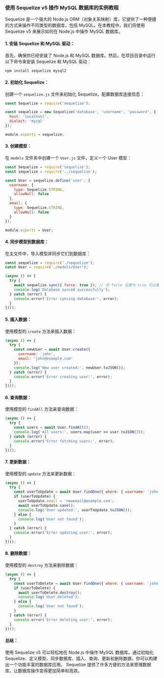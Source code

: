 ### **使用 Sequelize v5 操作 MySQL 数据库的实例教程**

Sequelize 是一个强大的 Node.js ORM（对象关系映射）库，它提供了一种便捷的方式来操作不同类型的数据库，包括 MySQL。在本教程中，我们将使用 Sequelize v5 来展示如何在 Node.js 中操作 MySQL 数据库。

#### **1. 安装 Sequelize 和 MySQL 驱动：**

首先，确保你已经安装了 Node.js 和 MySQL 数据库。然后，在项目目录中运行以下命令来安装 Sequelize 和 MySQL 驱动：

```bash
npm install sequelize mysql2
```

#### **2. 初始化 Sequelize：**

创建一个 `sequelize.js` 文件来初始化 Sequelize，配置数据库连接信息：

```javascript
const Sequelize = require('sequelize');

const sequelize = new Sequelize('database', 'username', 'password', {
  host: 'localhost',
  dialect: 'mysql'
});

module.exports = sequelize;
```

#### **3. 创建模型：**

在 `models` 文件夹中创建一个 `User.js` 文件，定义一个 User 模型：

```javascript
const Sequelize = require('sequelize');
const sequelize = require('../sequelize');

const User = sequelize.define('user', {
  username: {
    type: Sequelize.STRING,
    allowNull: false
  },
  email: {
    type: Sequelize.STRING,
    allowNull: false
  }
});

module.exports = User;
```

#### **4. 同步模型到数据库：**

在主文件中，导入模型并同步它们到数据库：

```javascript
const sequelize = require('./sequelize');
const User = require('./models/User');

(async () => {
  try {
    await sequelize.sync({ force: true }); // 将 force 设置为 true 可以重新创建表格
    console.log('Database synced successfully');
  } catch (error) {
    console.error('Error syncing database:', error);
  }
})();
```

#### **5. 插入数据：**

使用模型的 `create` 方法来插入数据：

```javascript
(async () => {
  try {
    const newUser = await User.create({
      username: 'john',
      email: 'john@example.com'
    });
    console.log('New user created:', newUser.toJSON());
  } catch (error) {
    console.error('Error creating user:', error);
  }
})();
```

#### **6. 查询数据：**

使用模型的 `findAll` 方法来查询数据：

```javascript
(async () => {
  try {
    const users = await User.findAll();
    console.log('All users:', users.map(user => user.toJSON()));
  } catch (error) {
    console.error('Error fetching users:', error);
  }
})();
```

#### **7. 更新数据：**

使用模型的 `update` 方法来更新数据：

```javascript
(async () => {
  try {
    const userToUpdate = await User.findOne({ where: { username: 'john' } });
    if (userToUpdate) {
      userToUpdate.email = 'newemail@example.com';
      await userToUpdate.save();
      console.log('User updated:', userToUpdate.toJSON());
    } else {
      console.log('User not found');
    }
  } catch (error) {
    console.error('Error updating user:', error);
  }
})();
```

#### **8. 删除数据：**

使用模型的 `destroy` 方法来删除数据：

```javascript
(async () => {
  try {
    const userToDelete = await User.findOne({ where: { username: 'john' } });
    if (userToDelete) {
      await userToDelete.destroy();
      console.log('User deleted');
    } else {
      console.log('User not found');
    }
  } catch (error) {
    console.error('Error deleting user:', error);
  }
})();
```

#### **总结：**

使用 Sequelize v5 可以轻松地在 Node.js 中操作 MySQL 数据库。通过初始化 Sequelize、定义模型、同步数据库、插入、查询、更新和删除数据，你可以构建出一个功能丰富的数据库应用。 Sequelize 提供了许多方便的方法来管理数据库，让数据库操作变得更加简单和高效。